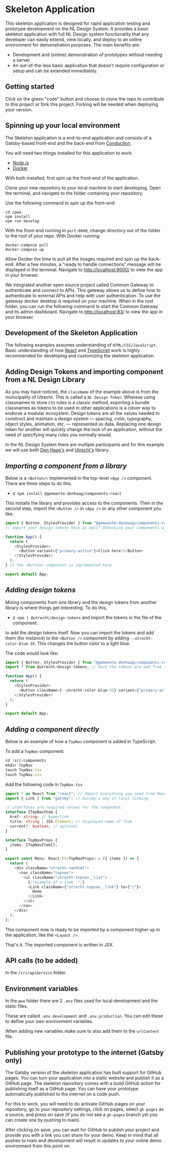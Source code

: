 # Skeleton Application

This skeleton application is designed for rapid application testing and prototype development on the NL Design System. It provides a basic skeleton application with full NL Design system functionality that any developer can easily extend, view locally, and deploy to an online environment for demonstration purposes. The main benefits are:

- Development and (online) demonstration of prototypes without needing a server.
- An out-of-the-box basic application that doesn't require configuration or setup and can be extended immediately.

## Getting started

Click on the green "code" button and choose to clone the repo to contribute to this project or fork this project. Forking will be needed when deploying your version.

## Spinning up your local environment

The Skeleton application is a end-to-end application and consists of a Gatsby-based front-end and the back-end from [Conduction](https://github.com/ConductionNL/commonground-gateway).

You will need two things installed for this application to work.

- [Node.js](https://nodejs.org/en/)
- [Docker](https://www.docker.com/)

With both installed, first spin up the front-end of the application.

Clone your new repository to your local machine to start developing. Open the terminal, and navigate to the folder containing your repository.

Use the following command to spin up the front-end:

```cli
cd /pwa
npm install
npm run develop
```

With the front-end running in `port:8000`, change directory out of the folder to the root of your repo. With Docker running:

```cli
docker-compose pull
docker-compose up
```

Allow Docker the time to pull all the images required and spin up the back-end. After a few minutes, a "ready to handle connections" message will be displayed in the terminal. Navigate to [http://localhost:8000/](http://localhost:8000/) to view the app in your browser.

We integrated another open source project called Common Gateway to authenticate and connect to APIs. This gateway allows us to define how to authenticate to external APIs and help with user authentication. To use the gateway docker desktop is required on your machine. When in the root folder, you can run the following command to start the Common Gateway and its admin dashboard. Navigate to [http://localhost:83/](http://localhost:83/) to view the app in your browser.

## Development of the Skeleton Application

The following examples assumes understanding of `HTML/CSS/JavaScript`. Basic understanding of how [React](https://reactjs.org/docs/getting-started.html) and [TypeScript](https://www.typescriptlang.org/) work is highly recommended for developing and customizing the skeleton application.

## Adding Design Tokens and importing component from a NL Design Library

As you may have noticed, the `className` of the example above is from the municipality of Utrecht. This is called a `NL Design Token`. Whereas using classnames to store `CSS` rules is a classic method, exporting a bundle classnames as tokens to be used in other applications is a clever way to endorse a modular ecosystem. Design tokens are all the values needed to construct and maintain a design system — spacing, color, typography, object styles, animation, etc. — represented as data. Replacing one design token for another will quickly change the look of an application, without the need of specifying many rules you normally would.

In the NL Design System there are multiple participants and for this example we will use both [Den Haag's](https://nl-design-system.github.io/denhaag/?path=/story/den-haag-introduction--page) and [Utrecht's](https://github.com/nl-design-system/utrecht) library.

## _Importing a component from a library_

Below is a `<Button/>` implemented in the top-level `<App />` component. There are three steps to do this.

- `$ npm install @gemeente-denhaag/components-react`

This installs the library and provides access to the components. Then in the second step, import the `<Button />` in `<App />` or any other component you like.

```JavaScript
import { Button, StylesProvider } from "@gemeente-denhaag/components-react"; // This is step 2
// Import your design tokens here as well! Otherwise your components will be unstyled (below is documented how to do this)

function App() {
  return (
    <StylesProvider>
      <Button variant={"primary-action"}>Click here!</Button>
    </StylesProvider>
  );
} // The <Button> component is implemented here

export default App;
```

## _Adding design tokens_

Mixing components from one library and the design tokens from another library is where things get interesting. To do this,

- `$ npm i @utrecht/design-tokens` and import the tokens in the file of the component.

to add the design tokens itself. Now you can import the tokens and add them (for instance) to the `<Button />` component by adding `--utrecht-color-blue-35`. This changes the button color to a light blue.

The code would look like:

```JavaScript
import { Button, StylesProvider } from "@gemeente-denhaag/components-react";
import * from @utrecht/design-tokens; // here the tokens are add from the Utrecht library

function App() {
  return (
    <StylesProvider>
      <Button className={--utrecht-color-blue-35} variant={"primary-action"}>Click here!</Button>
    </StylesProvider>
  );
}

export default App;
```

## _Adding a component directly_

Below is an example of how a `TopNav` component is added in TypeScript.

To add a `TopNav` component:

```javascript
cd /src/components
mkdir topNav
touch TopNav.tsx
touch TopNav.css
```

Add the following code in `TopNav.tsx`

```TypeScript
import * as React from "react"; // Import everything you need from React
import { Link } from "gatsby"; // Gatsby's way of local linking.

// interfaces are required values for the component.
interface ITopNavItem {
  href: string; // hyperlink
  title: string | JSX.Element; // displayed name of link
  current?: boolean; // optional
}

interface TopNavProps {
  items: ITopNavItem[];
}

export const Menu: React.FC<TopNavProps> = ({ items }) => {
  return (
    <div className="utrecht-navhtml">
      <nav className="topnav">
        <ul className="utrecht-topnav__list">
          {/*example of a item  */}
          <Link className={"utrecht-topnav__link"} to={"/"}>
            Home
          </Link>
        </ul>
      </nav>
    </div>
  );
};

```

This component now is ready to be imported by a component higher up in the application, like the `<Layout />`.

That's it. The imported component is written in JSX.

## API calls (to be added)

In the `/src/apiService` folder.

## Environment variables

In the `pwa` folder there are 2 `.env` files used for local development and the static files.

These are called `.env.development` and `.env.production`. You can edit these to define your own environment variables.

When adding new variables make sure to also add them to the `urlContext` file.

## Publishing your prototype to the internet (Gatsby only)

The Gatsby version of the skeleton application has built support for GitHub pages. You can turn your application into a static website and publish it as a GitHub page. The skeleton repository comes with a build GitHub action for publishing itself as a GitHub page. You can have your prototype automatically published to the internet on a code push.

For this to work, you will need to do activate GitHub-pages on your repository, go to your repository settings, click on pages, select `gh-pages` as a source, and press on save (if you do not see a `gh-pages` branch yet you can create one by pushing to main).

After clicking on save, you can wait for GitHub to publish your project and provide you with a link you can share for your demo. Keep in mind that all pushes to main and development will result in updates to your online demo environment from this point on.
